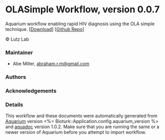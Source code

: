 # OLASimple Workflow, version 0.0.7

Aquarium workflow enabling rapid HIV diagnosis using the OLA simple technique. [[Download](OLASimple-Protocols.aq)] [[Github Repo](https://github.com/gamemackerel/OLASimple-Protocols)]

&copy; Lutz Lab


### Maintainer
- Abe Miller, <abraham.r.m@gmail.com>

### Authors

### Acknowledgements

### Details
This workflow and these documents were automatically generated from
[Aquarium](http://www.aquarium.bio) version <%= Bioturk::Application.config.aquarium_version %> and
[aquadoc](https://github.com/klavinslab/aquadoc) version 1.0.2.
Make sure that you are running the same or a newer version of Aquarium before you attempt to
import workflow.
